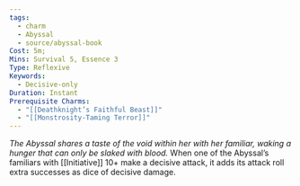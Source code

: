 ```yaml
---
tags:
  - charm
  - Abyssal
  - source/abyssal-book
Cost: 5m; 
Mins: Survival 5, Essence 3
Type: Reflexive
Keywords:
  - Decisive-only
Duration: Instant
Prerequisite Charms:
  - "[[Deathknight’s Faithful Beast]]"
  - "[[Monstrosity-Taming Terror]]"
---
```

*The Abyssal shares a taste of the void within her with her familiar, waking a hunger that can only be slaked with blood.*
When one of the Abyssal’s familiars with [[Initiative]] 10+ make a decisive attack, it adds its attack roll extra successes as dice of decisive damage.